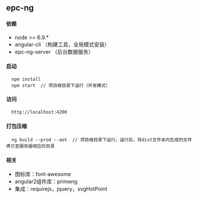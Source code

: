 ## epc-ng
#### 依赖
- node >= 6.9.*
- angular-cli  （构建工具，全局模式安装）
- epc-ng-server  （后台数据服务）  
#### 启动
```
  npm install
  npm start  // 项目根目录下运行（开发模式）
```
#### 访问
```
  http://localhost:4200
```
#### 打包压缩
```
  ng build --prod --aot  // 项目根目录下运行，运行后，将dist文件夹内生成的文件拷贝至服务器相应的目录
```
#### 相关
- 图标库：font-awesome
- angular2组件库：primeng
- 集成：requirejs，jquery，svgHotPoint

